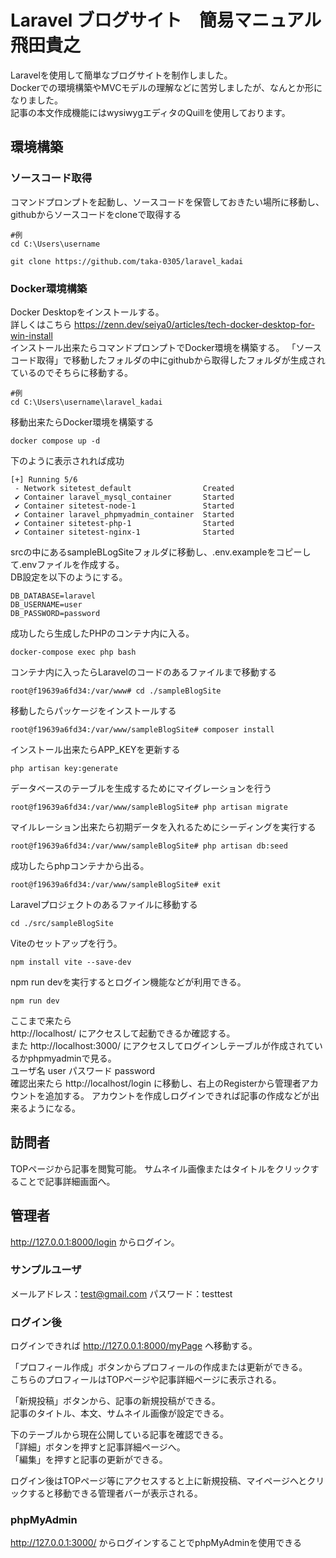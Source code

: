# Laravel ブログサイト　簡易マニュアル　飛田貴之

Laravelを使用して簡単なブログサイトを制作しました。  
Dockerでの環境構築やMVCモデルの理解などに苦労しましたが、なんとか形になりました。  
記事の本文作成機能にはwysiwygエディタのQuillを使用しております。

## 環境構築
### ソースコード取得
コマンドプロンプトを起動し、ソースコードを保管しておきたい場所に移動し、githubからソースコードをcloneで取得する
```
#例
cd C:\Users\username
```
```
git clone https://github.com/taka-0305/laravel_kadai
```
### Docker環境構築
Docker Desktopをインストールする。  
詳しくはこちら https://zenn.dev/seiya0/articles/tech-docker-desktop-for-win-install  
インストール出来たらコマンドプロンプトでDocker環境を構築する。
「ソースコード取得」で移動したフォルダの中にgithubから取得したフォルダが生成されているのでそちらに移動する。
```
#例
cd C:\Users\username\laravel_kadai
```
移動出来たらDocker環境を構築する
```
docker compose up -d
```
下のように表示されれば成功
```
[+] Running 5/6
 - Network sitetest_default                Created
 ✔ Container laravel_mysql_container       Started
 ✔ Container sitetest-node-1               Started
 ✔ Container laravel_phpmyadmin_container  Started
 ✔ Container sitetest-php-1                Started
 ✔ Container sitetest-nginx-1              Started
```
srcの中にあるsampleBLogSiteフォルダに移動し、.env.exampleをコピーして.envファイルを作成する。  
DB設定を以下のようにする。
```
DB_DATABASE=laravel
DB_USERNAME=user
DB_PASSWORD=password
```
成功したら生成したPHPのコンテナ内に入る。
```
docker-compose exec php bash
```
コンテナ内に入ったらLaravelのコードのあるファイルまで移動する
```
root@f19639a6fd34:/var/www# cd ./sampleBlogSite
```
移動したらパッケージをインストールする
```
root@f19639a6fd34:/var/www/sampleBlogSite# composer install
```
インストール出来たらAPP_KEYを更新する
```
php artisan key:generate
```
データベースのテーブルを生成するためにマイグレーションを行う
```
root@f19639a6fd34:/var/www/sampleBlogSite# php artisan migrate
```
マイルレーション出来たら初期データを入れるためにシーディングを実行する
```
root@f19639a6fd34:/var/www/sampleBlogSite# php artisan db:seed
```
成功したらphpコンテナから出る。
```
root@f19639a6fd34:/var/www/sampleBlogSite# exit
```
Laravelプロジェクトのあるファイルに移動する
```
cd ./src/sampleBlogSite
```
Viteのセットアップを行う。
```
npm install vite --save-dev
```
npm run devを実行するとログイン機能などが利用できる。
```
npm run dev
``` 

ここまで来たら  
http://localhost/ にアクセスして起動できるか確認する。  
また http://localhost:3000/ にアクセスしてログインしテーブルが作成されているかphpmyadminで見る。  
ユーザ名 user パスワード password  
確認出来たら http://localhost/login に移動し、右上のRegisterから管理者アカウントを追加する。
アカウントを作成しログインできれば記事の作成などが出来るようになる。

## 訪問者
TOPページから記事を閲覧可能。
サムネイル画像またはタイトルをクリックすることで記事詳細画面へ。
 
## 管理者
http://127.0.0.1:8000/login からログイン。

### サンプルユーザ
メールアドレス：test@gmail.com
パスワード：testtest

### ログイン後

ログインできれば http://127.0.0.1:8000/myPage へ移動する。
  
  
「プロフィール作成」ボタンからプロフィールの作成または更新ができる。  
こちらのプロフィールはTOPページや記事詳細ページに表示される。
  
  
「新規投稿」ボタンから、記事の新規投稿ができる。  
記事のタイトル、本文、サムネイル画像が設定できる。
  
  
下のテーブルから現在公開している記事を確認できる。  
「詳細」ボタンを押すと記事詳細ページへ。  
「編集」を押すと記事の更新ができる。
  
ログイン後はTOPページ等にアクセスすると上に新規投稿、マイページへとクリックすると移動できる管理者バーが表示される。
   
### phpMyAdmin
http://127.0.0.1:3000/ からログインすることでphpMyAdminを使用できる
